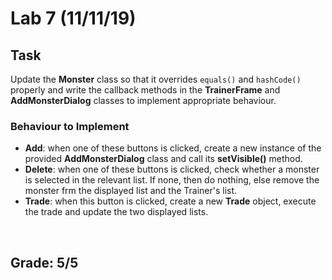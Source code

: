 # Lab 7 (11/11/19)

## Task
Update the **Monster** class so that it overrides `equals()` and `hashCode()` properly and write the callback methods in the **TrainerFrame** and **AddMonsterDialog** classes to implement appropriate behaviour.

### Behaviour to Implement
* **Add**: when one of these buttons is clicked, create a new instance of the provided **AddMonsterDialog** class and call its **setVisible()** method.
* **Delete**: when one of these buttons is clicked, check whether a monster is selected in the relevant list. If none, then do nothing, else remove the monster frm the displayed list and the Trainer's list.
* **Trade**: when this button is clicked, create a new **Trade** object, execute the trade and update the two displayed lists.

<br>

## Grade: 5/5